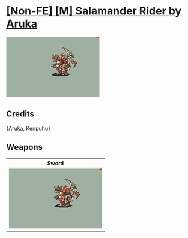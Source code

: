 # [\[Non-FE\] \[M\] Salamander Rider by Aruka](./)

<img src="./1.%20Sword/Sword_000.png" alt="[Non-FE] [M] Salamander Rider by Aruka standing" />

## Credits

{Aruka, Kenpuhu}

## Weapons


|Sword |
|  :---: |
| <img alt="Sword animation" src="./1.%20Sword/Sword.gif" /> |
